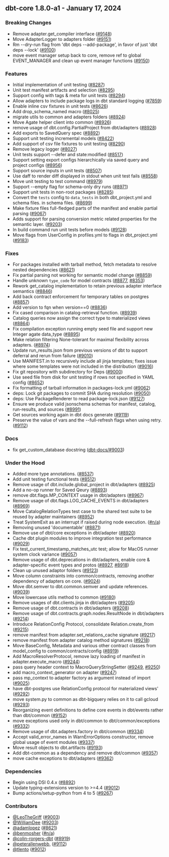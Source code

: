 ## dbt-core 1.8.0-a1 - January 17, 2024

### Breaking Changes

- Remove adapter.get_compiler interface ([#9148](https://github.com/dbt-labs/dbt-core/issues/9148))
- Move AdapterLogger to adapters folder ([#9151](https://github.com/dbt-labs/dbt-core/issues/9151))
- Rm --dry-run flag from 'dbt deps --add-package', in favor of just 'dbt deps --lock' ([#9100](https://github.com/dbt-labs/dbt-core/issues/9100))
- move event manager setup back to core, remove ref to global EVENT_MANAGER and clean up event manager functions ([#9150](https://github.com/dbt-labs/dbt-core/issues/9150))

### Features

- Initial implementation of unit testing ([#8287](https://github.com/dbt-labs/dbt-core/issues/8287))
- Unit test manifest artifacts and selection ([#8295](https://github.com/dbt-labs/dbt-core/issues/8295))
- Support config with tags & meta for unit tests ([#8294](https://github.com/dbt-labs/dbt-core/issues/8294))
- Allow adapters to include package logs in dbt standard logging  ([#7859](https://github.com/dbt-labs/dbt-core/issues/7859))
- Enable inline csv fixtures in unit tests ([#8626](https://github.com/dbt-labs/dbt-core/issues/8626))
- Add drop_schema_named macro ([#8025](https://github.com/dbt-labs/dbt-core/issues/8025))
- migrate utils to common and adapters folders ([#8924](https://github.com/dbt-labs/dbt-core/issues/8924))
- Move Agate helper client into common ([#8926](https://github.com/dbt-labs/dbt-core/issues/8926))
- remove usage of dbt.config.PartialProject from dbt/adapters ([#8928](https://github.com/dbt-labs/dbt-core/issues/8928))
- Add exports to SavedQuery spec ([#8892](https://github.com/dbt-labs/dbt-core/issues/8892))
- Support unit testing incremental models ([#8422](https://github.com/dbt-labs/dbt-core/issues/8422))
- Add support of csv file fixtures to unit testing ([#8290](https://github.com/dbt-labs/dbt-core/issues/8290))
- Remove legacy logger ([#8027](https://github.com/dbt-labs/dbt-core/issues/8027))
- Unit tests support --defer and state:modified ([#8517](https://github.com/dbt-labs/dbt-core/issues/8517))
- Support setting export configs hierarchically via saved query and project configs ([#8956](https://github.com/dbt-labs/dbt-core/issues/8956))
- Support source inputs in unit tests ([#8507](https://github.com/dbt-labs/dbt-core/issues/8507))
- Use daff to render diff displayed in stdout when unit test fails ([#8558](https://github.com/dbt-labs/dbt-core/issues/8558))
- Move unit testing to test command ([#8979](https://github.com/dbt-labs/dbt-core/issues/8979))
- Support --empty flag for schema-only dry runs ([#8971](https://github.com/dbt-labs/dbt-core/issues/8971))
- Support unit tests in non-root packages ([#8285](https://github.com/dbt-labs/dbt-core/issues/8285))
- Convert the `tests` config to `data_tests` in both dbt_project.yml and schema files. in schema files. ([#8699](https://github.com/dbt-labs/dbt-core/issues/8699))
- Make fixture files full-fledged parts of the manifest and enable partial parsing ([#9067](https://github.com/dbt-labs/dbt-core/issues/9067))
- Adds support for parsing conversion metric related properties for the semantic layer. ([#9203](https://github.com/dbt-labs/dbt-core/issues/9203))
- In build command run unit tests before models ([#9128](https://github.com/dbt-labs/dbt-core/issues/9128))
- Move flags from UserConfig in profiles.yml to flags in dbt_project.yml ([#9183](https://github.com/dbt-labs/dbt-core/issues/9183))

### Fixes

- For packages installed with tarball method, fetch metadata to resolve nested dependencies ([#8621](https://github.com/dbt-labs/dbt-core/issues/8621))
- Fix partial parsing not working for semantic model change ([#8859](https://github.com/dbt-labs/dbt-core/issues/8859))
- Handle unknown `type_code` for model contracts ([#8877](https://github.com/dbt-labs/dbt-core/issues/8877), [#8353](https://github.com/dbt-labs/dbt-core/issues/8353))
- Rework get_catalog implementation to retain previous adapter interface semantics ([#8846](https://github.com/dbt-labs/dbt-core/issues/8846))
- Add back contract enforcement for temporary tables on postgres ([#8857](https://github.com/dbt-labs/dbt-core/issues/8857))
- Add version to fqn when version==0 ([#8836](https://github.com/dbt-labs/dbt-core/issues/8836))
- Fix cased comparison in catalog-retrieval function. ([#8939](https://github.com/dbt-labs/dbt-core/issues/8939))
- Catalog queries now assign the correct type to materialized views ([#8864](https://github.com/dbt-labs/dbt-core/issues/8864))
- Fix compilation exception running empty seed file and support new Integer agate data_type ([#8895](https://github.com/dbt-labs/dbt-core/issues/8895))
- Make relation filtering None-tolerant for maximal flexibility across adapters. ([#8974](https://github.com/dbt-labs/dbt-core/issues/8974))
- Update run_results.json from previous versions of dbt to support deferral and rerun from failure ([#9010](https://github.com/dbt-labs/dbt-core/issues/9010))
- Use MANIFEST.in to recursively include all jinja templates; fixes issue where some templates were not included in the distribution ([#9016](https://github.com/dbt-labs/dbt-core/issues/9016))
- Fix git repository with subdirectory for Deps ([#9000](https://github.com/dbt-labs/dbt-core/issues/9000))
- Use seed file from disk for unit testing if rows not specified in YAML config ([#8652](https://github.com/dbt-labs/dbt-core/issues/8652))
- Fix formatting of tarball information in packages-lock.yml ([#9062](https://github.com/dbt-labs/dbt-core/issues/9062))
- deps: Lock git packages to commit SHA during resolution ([#9050](https://github.com/dbt-labs/dbt-core/issues/9050))
- deps: Use PackageRenderer to read package-lock.json ([#9127](https://github.com/dbt-labs/dbt-core/issues/9127))
- Ensure we produce valid jsonschema schemas for manifest, catalog, run-results, and sources ([#8991](https://github.com/dbt-labs/dbt-core/issues/8991))
- Get sources working again in dbt docs generate ([#9119](https://github.com/dbt-labs/dbt-core/issues/9119))
- Preserve the value of vars and the --full-refresh flags when using retry. ([#9112](https://github.com/dbt-labs/dbt-core/issues/9112))

### Docs

- fix get_custom_database docstring ([dbt-docs/#9003](https://github.com/dbt-labs/dbt-docs/issues/9003))

### Under the Hood

- Added more type annotations. ([#8537](https://github.com/dbt-labs/dbt-core/issues/8537))
- Add unit testing functional tests ([#8512](https://github.com/dbt-labs/dbt-core/issues/8512))
- Remove usage of dbt.include.global_project in dbt/adapters ([#8925](https://github.com/dbt-labs/dbt-core/issues/8925))
- Add a no-op runner for Saved Qeury ([#8893](https://github.com/dbt-labs/dbt-core/issues/8893))
- remove dbt.flags.MP_CONTEXT usage in dbt/adapters ([#8967](https://github.com/dbt-labs/dbt-core/issues/8967))
- Remove usage of dbt.flags.LOG_CACHE_EVENTS in dbt/adapters ([#8969](https://github.com/dbt-labs/dbt-core/issues/8969))
- Move CatalogRelationTypes test case to the shared test suite to be reused by adapter maintainers ([#8952](https://github.com/dbt-labs/dbt-core/issues/8952))
- Treat SystemExit as an interrupt if raised during node execution. ([#n/a](https://github.com/dbt-labs/dbt-core/issues/n/a))
- Removing unused 'documentable' ([#8871](https://github.com/dbt-labs/dbt-core/issues/8871))
- Remove use of dbt/core exceptions in dbt/adapter ([#8920](https://github.com/dbt-labs/dbt-core/issues/8920))
- Cache dbt plugin modules to improve integration test performance ([#9029](https://github.com/dbt-labs/dbt-core/issues/9029))
- Fix test_current_timestamp_matches_utc test; allow for MacOS runner system clock variance ([#9057](https://github.com/dbt-labs/dbt-core/issues/9057))
- Remove usage of dbt.deprecations in dbt/adapters, enable core & adapter-specific event types and protos ([#8927](https://github.com/dbt-labs/dbt-core/issues/8927), [#8918](https://github.com/dbt-labs/dbt-core/issues/8918))
- Clean up unused adaptor folders ([#9123](https://github.com/dbt-labs/dbt-core/issues/9123))
- Move column constraints into common/contracts, removing another dependency of adapters on core. ([#9024](https://github.com/dbt-labs/dbt-core/issues/9024))
- Move dbt.semver to dbt.common.semver and update references. ([#9039](https://github.com/dbt-labs/dbt-core/issues/9039))
- Move lowercase utils method to common ([#9180](https://github.com/dbt-labs/dbt-core/issues/9180))
- Remove usages of dbt.clients.jinja in dbt/adapters ([#9205](https://github.com/dbt-labs/dbt-core/issues/9205))
- Remove usage of dbt.contracts in dbt/adapters ([#9208](https://github.com/dbt-labs/dbt-core/issues/9208))
- Remove usage of dbt.contracts.graph.nodes.ResultNode in dbt/adapters ([#9214](https://github.com/dbt-labs/dbt-core/issues/9214))
- Introduce RelationConfig Protocol, consolidate Relation.create_from ([#9215](https://github.com/dbt-labs/dbt-core/issues/9215))
- remove manifest from adapter.set_relations_cache signature ([#9217](https://github.com/dbt-labs/dbt-core/issues/9217))
-  remove manifest from adapter catalog method signatures ([#9218](https://github.com/dbt-labs/dbt-core/issues/9218))
- Move BaseConfig, Metadata and various other contract classes from model_config to common/contracts/config ([#8919](https://github.com/dbt-labs/dbt-core/issues/8919))
- Add MacroResolverProtocol, remove lazy loading of manifest in adapter.execute_macro ([#9244](https://github.com/dbt-labs/dbt-core/issues/9244))
- pass query header context to MacroQueryStringSetter ([#9249](https://github.com/dbt-labs/dbt-core/issues/9249), [#9250](https://github.com/dbt-labs/dbt-core/issues/9250))
- add macro_context_generator on adapter ([#9247](https://github.com/dbt-labs/dbt-core/issues/9247))
- pass mp_context to adapter factory as argument instead of import ([#9025](https://github.com/dbt-labs/dbt-core/issues/9025))
- have dbt-postgres use RelationConfig protocol for materialized views' ([#9292](https://github.com/dbt-labs/dbt-core/issues/9292))
- move system.py to common as dbt-bigquery relies on it to call gcloud ([#9293](https://github.com/dbt-labs/dbt-core/issues/9293))
- Reorganizing event definitions to define core events in dbt/events rather than dbt/common ([#9152](https://github.com/dbt-labs/dbt-core/issues/9152))
- move exceptions used only in dbt/common to dbt/common/exceptions ([#9332](https://github.com/dbt-labs/dbt-core/issues/9332))
- Remove usage of dbt.adapters.factory in dbt/common ([#9334](https://github.com/dbt-labs/dbt-core/issues/9334))
- Accept valid_error_names in WarnErrorOptions constructor, remove global usage of event modules ([#9337](https://github.com/dbt-labs/dbt-core/issues/9337))
- Move result objects to dbt.artifacts ([#9193](https://github.com/dbt-labs/dbt-core/issues/9193))
- Add dbt-common as a dependency and remove dbt/common ([#9357](https://github.com/dbt-labs/dbt-core/issues/9357))
- move cache exceptions to dbt/adapters ([#9362](https://github.com/dbt-labs/dbt-core/issues/9362))

### Dependencies

- Begin using DSI 0.4.x ([#8892](https://github.com/dbt-labs/dbt-core/pull/8892))
- Update typing-extensions version to >=4.4 ([#9012](https://github.com/dbt-labs/dbt-core/pull/9012))
- Bump actions/setup-python from 4 to 5 ([#9267](https://github.com/dbt-labs/dbt-core/pull/9267))

### Contributors
- [@LeoTheGriff](https://github.com/LeoTheGriff) ([#9003](https://github.com/dbt-labs/dbt-core/issues/9003))
- [@WilliamDee](https://github.com/WilliamDee) ([#9203](https://github.com/dbt-labs/dbt-core/issues/9203))
- [@adamlopez](https://github.com/adamlopez) ([#8621](https://github.com/dbt-labs/dbt-core/issues/8621))
- [@benmosher](https://github.com/benmosher) ([#n/a](https://github.com/dbt-labs/dbt-core/issues/n/a))
- [@colin-rorgers-dbt](https://github.com/colin-rorgers-dbt) ([#8919](https://github.com/dbt-labs/dbt-core/issues/8919))
- [@peterallenwebb,](https://github.com/peterallenwebb,) ([#9112](https://github.com/dbt-labs/dbt-core/issues/9112))
- [@tlento](https://github.com/tlento) ([#9012](https://github.com/dbt-labs/dbt-core/pull/9012))

